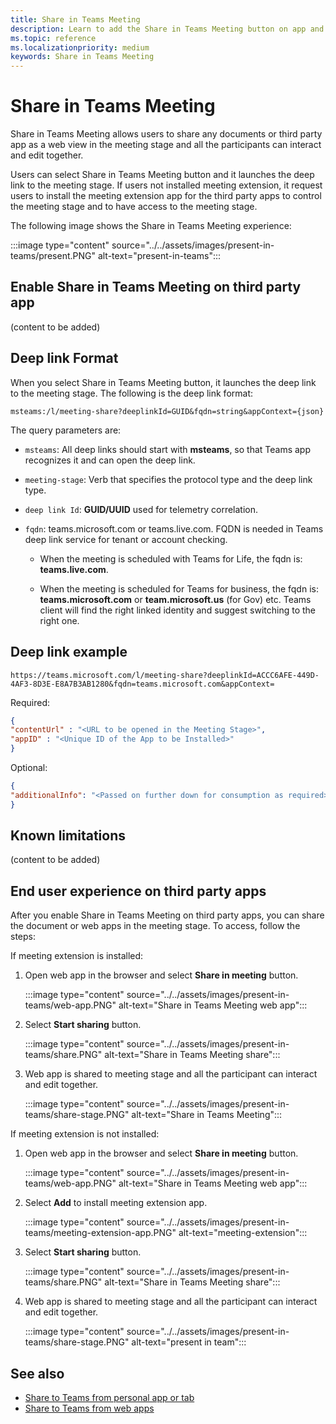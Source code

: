 ```yaml
---
title: Share in Teams Meeting
description: Learn to add the Share in Teams Meeting button on app and document to share in the meeting stage
ms.topic: reference
ms.localizationpriority: medium
keywords: Share in Teams Meeting
---
```

# Share in Teams Meeting

Share in Teams Meeting allows users to share any documents or third party app as a web view in the meeting stage and all the participants can interact and edit together.

Users can select Share in Teams Meeting button and it launches the deep link to the meeting stage. If users not installed meeting extension, it request users to install the meeting extension app for the third party apps to control the meeting stage and to have access to the meeting stage.

The following image shows the Share in Teams Meeting experience:

:::image type="content" source="../../assets/images/present-in-teams/present.PNG" alt-text="present-in-teams":::

## Enable Share in Teams Meeting on third party app

(content to be added)

## Deep link Format

When you select Share in Teams Meeting button, it launches the deep link to the meeting stage. The following is the deep link format:

`msteams:/l/meeting-share?deeplinkId=GUID&fqdn=string&appContext={json}`

The query parameters are:

* `msteams`: All deep links should start with **msteams**, so that Teams app recognizes it and can open the deep link.​

* `meeting-stage`: Verb that specifies the protocol type and the deep link type​.

* `deep link Id`: **GUID/UUID** used for telemetry correlation​.

* `fqdn`: teams.microsoft.com or teams.live.com. FQDN is needed in Teams deep link service for tenant or account checking.

  * When the meeting is scheduled with Teams for Life, the fqdn is: **teams.live.com**.

  * When the meeting is scheduled for Teams for business, the fqdn is: **teams.microsoft.com** or **team.microsoft.us** (for Gov) etc. Teams client will find the right linked identity and suggest switching to the right one.​

## Deep link example

`https://teams.microsoft.com/l/meeting-share?deeplinkId=ACCC6AFE-449D-4AF3-8D3E-E8A7B3AB1280&fqdn=teams.microsoft.com&appContext=`

Required:

```json
{ ​
"contentUrl" : "<URL to be opened in the Meeting Stage>", ​
"appID" : "<Unique ID of the App to be Installed>"​
}
```

Optional:

```json
{ ​
"additionalInfo": "<Passed on further down for consumption as required>"
}
```

## Known limitations

(content to be added)

## End user experience on third party apps

After you enable Share in Teams Meeting on third party apps, you can share the document or web apps in the meeting stage. To access, follow the steps:

If meeting extension is installed:

1. Open web app in the browser and select **Share in meeting** button.

   :::image type="content" source="../../assets/images/present-in-teams/web-app.PNG" alt-text="Share in Teams Meeting web app":::

1. Select **Start sharing** button.

   :::image type="content" source="../../assets/images/present-in-teams/share.PNG" alt-text="Share in Teams Meeting share":::

1. Web app is shared to meeting stage and all the participant can interact and edit together.

   :::image type="content" source="../../assets/images/present-in-teams/share-stage.PNG" alt-text="Share in Teams Meeting":::

If meeting extension is not installed:

1. Open web app in the browser and select **Share in meeting** button.

   :::image type="content" source="../../assets/images/present-in-teams/web-app.PNG" alt-text="Share in Teams Meeting web app":::

1. Select **Add** to install meeting extension app.

   :::image type="content" source="../../assets/images/present-in-teams/meeting-extension-app.PNG" alt-text="meeting-extension":::

1. Select **Start sharing** button.

   :::image type="content" source="../../assets/images/present-in-teams/share.PNG" alt-text="Share in Teams Meeting share":::

1. Web app is shared to meeting stage and all the participant can interact and edit together.

   :::image type="content" source="../../assets/images/present-in-teams/share-stage.PNG" alt-text="present in team":::

## See also

* [Share to Teams from personal app or tab](share-to-teams-from-personal-app-or-tab.md)
* [Share to Teams from web apps](share-to-teams-from-web-apps.md)
